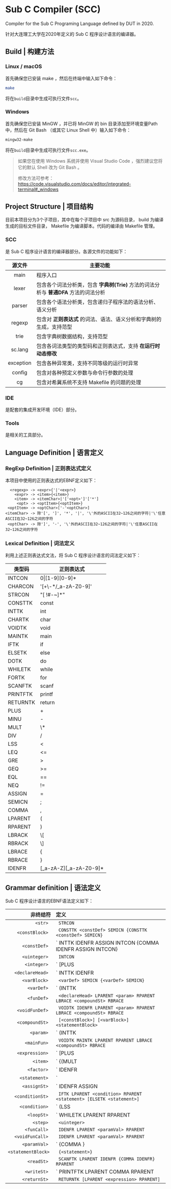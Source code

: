 # Sub C Compiler (SCC)

Compiler for the Sub C Programing Language defined by DUT in 2020.

针对大连理工大学在2020年定义的 Sub C 程序设计语言的编译器。

## Build | 构建方法

### Linux / macOS

首先确保您已安装 make ，然后在终端中输入如下命令：

``` bash
make
```

将在`build`目录中生成可执行文件`scc`。

### Windows

首先确保您已安装 MinGW ，并已将 MinGW 的 bin 目录添加至环境变量Path中，然后在 Git Bash （或其它 Linux Shell 中）输入如下命令：

``` bash
mingw32-make
```

将在`build`目录中生成可执行文件`scc.exe`。

> 如果您在使用 Windows 系统并使用 Visual Studio Code ，强烈建议您将它的默认 Shell 改为 Git Bash 。
> 
> 修改方法可参考：https://code.visualstudio.com/docs/editor/integrated-terminal#_windows

## Project Structure | 项目结构

目前本项目分为3个子项目，其中在每个子项目中 src 为源码目录， build 为编译生成的目标文件目录， Makefile 为编译脚本。代码的编译由 Makefile 管理。

### SCC

是 Sub C 程序设计语言的编译器部分。各源文件的功能如下：

|  源文件   | 主要功能 |
| :-------: | -------- |
| main      | 程序入口 |
| lexer     | 包含各个词法分析类，包含 **字典树(Trie)** 方法的词法分析与 **普通DFA** 方法的词法分析 |
| parser    | 包含各个语法分析类，包含递归子程序法的语法分析、语义分析 |
| regexp    | 包含对 **正则表达式** 的词法、语法、语义分析和字典树的生成，支持范型 |
| trie      | 包含字典树数据结构，支持范型 |
| sc.lang   | 包含各词法类型的类型码和正则表达式，支持 **在运行时动态修改** |
| exception | 包含各种异常类，支持不同等级的运行时异常 |
| config    | 包含对各种预定义参数与命令行参数的处理 |
| cg        | 包含对希冀系统不支持 Makefile 的问题的处理 |

### IDE

是配套的集成开发环境（IDE）部分。

### Tools

是相关的工具部分。

## Language Definition | 语言定义

### RegExp Definition | 正则表达式定义

本项目中使用的正则表达式的EBNF定义如下：

```
  <regexp> -> <expr>{'|'<expr>}
    <expr> -> <item>{<item>}
    <item> -> <itemChar>|'['<opt>']'['*']
     <opt> -> <optItem>{<optItem>}
 <optItem> -> <optChar>['-'<optChar>]
<itemChar> -> 除'[', ']', '*', '|', '\'外的ASCII在32~126之间的字符|'\'任意ASCII在32~126之间的字符
 <optChar> -> 除']', '-', '\'外的ASCII在32~126之间的字符|'\'任意ASCII在32~126之间的字符
```

### Lexical Definition | 词法定义

利用上述正则表达式文法，将 Sub C 程序设计语言的词法定义如下：

| 类型码 | 正则表达式 |
| ------ | ---------- |
|INTCON|0\|[1-9][0-9]*|
|CHARCON|'[+\\-*/_a-zA-Z0-9]'|
|STRCON|"[ !#-~]*"|
|CONSTTK|const|
|INTTK|int|
|CHARTK|char|
|VOIDTK|void|
|MAINTK|main|
|IFTK|if|
|ELSETK|else|
|DOTK|do|
|WHILETK|while|
|FORTK|for|
|SCANFTK|scanf|
|PRINTFTK|printf|
|RETURNTK|return|
|PLUS|+|
|MINU|-|
|MULT|\\*|
|DIV|/|
|LSS|<|
|LEQ|<=|
|GRE|>|
|GEQ|>=|
|EQL|==|
|NEQ|!=|
|ASSIGN|=|
|SEMICN|;|
|COMMA|,|
|LPARENT|(|
|RPARENT|)|
|LBRACK|\\[|
|RBRACK|\\]|
|LBRACE|{|
|RBRACE|}|
|IDENFR|[_a-zA-Z][_a-zA-Z0-9]*|

## Grammar definition | 语法定义

Sub C 程序设计语言的EBNF语法定义如下：

| 非终结符 | 定义 |
| -----: | :----- |
| `<str> ` | ` STRCON` |
| `<constBlock> ` | ` CONSTTK <constDef> SEMICN {CONSTTK <constDef> SEMICN}` |
| `<constDef> ` | ` INTTK IDENFR ASSIGN INTCON {COMMA IDENFR ASSIGN INTCON} | CHARTK IDENFR ASSIGN INTCON {COMMA IDENFR ASSIGN INTCON}` |
| `<uinteger> ` | ` INTCON` |
| `<integer> ` | ` [PLUS | MINU] <uinteger>` |
| `<declareHead> ` | ` INTTK IDENFR | CHARTK IDENFR` |
| `<varBlock> ` | ` <varDef> SEMICN {<varDef> SEMICN}` |
| `<varDef> ` | ` (INTTK | CHARTK) (IDENFR | IDENFR LBRACK <uinteger> RBRACK) {COMMA (IDENFR | IDENFR LBRACK <uinteger> RBRACK)}` |
| `<funDef> ` | ` <declareHead> LPARENT <param> RPARENT LBRACE <compoundSt> RBRACE` |
| `<voidFunDef> ` | ` VOIDTK IDENFR LPARENT <param> RPARENT LBRACE <compoundSt> RBRACE` |
| `<compoundSt> ` | ` [<constBlock>] [<varBlock>] <statementBlock>` |
| `<param> ` | ` (INTTK | CHARTK) IDENFR {COMMA (INTTK | CHARTK) IDENFR} | ɛ` |
| `<mainFun> ` | ` VOIDTK MAINTK LPARENT RPARENT LBRACE <compoundSt> RBRACE` |
| `<expression> ` | ` [PLUS | MINU] <item> {(PLUS | MINU) <item>}` |
| `<item> ` | ` <factor> {(MULT | DIV) <factor>}` |
| `<factor> ` | ` IDENFR | IDENFR LBRACK <expression> RBRACK | LPARENT <expression> RPARENT | <integer> | CHARCON | <funCall>` |
| `<statement> ` | ` <conditionSt> | <loopSt> | LBRACE <statementBlock> RBRACE | <funCall> SEMICN | <voidFunCall> SEMICN | <assignSt> SEMICN | <readSt> SEMICN | <writeSt> SEMICN | SEMICN | <returnSt> SEMICN` |
| `<assignSt> ` | ` IDENFR ASSIGN <expression> | IDENFR LBRACK <expression> RBRACK ASSIGN <expression>` |
| `<conditionSt> ` | ` IFTK LPARENT <condition> RPARENT <statement> [ELSETK <statement>]` |
| `<condition> ` | ` <expression> (LSS | LEQ | GRE | GEQ | EQL | NEQ) <expression> | <expression>` |
| `<loopSt> ` | ` WHILETK LPARENT <condition> RPARENT <statement> | DOTK <statement> WHILETK LPARENT <condition> RPARENT | for LPARENT IDENFY ASSIGN <expression> SEMICN <condition> SEMICN IDENFY ASSIGN IDENFY (PLUS | MINU) <step> RPARENT <statement>` |
| `<step> ` | ` <uinteger>` |
| `<funCall> ` | ` IDENFR LPARENT <paramVal> RPARENT` |
| `<voidFunCall> ` | ` IDENFR LPARENT <paramVal> RPARENT` |
| `<paramVal> ` | ` <expression> {COMMA <expression>} | ɛ` |
| `<statementBlock> ` | ` {<statement>}` |
| `<readSt> ` | ` SCANFTK LPARENT IDENFR {COMMA IDENFR} RPARENT` |
| `<writeSt> ` | ` PRINTFTK LPARENT <str> COMMA <expression> RPARENT | PRINTFTK LPARENT <str> RPARENT | PRINTFTK LPARENT <expression> RPARENT` |
| `<returnSt> ` | ` RETURNTK [LPARENT <expression> RPARENT]` |
